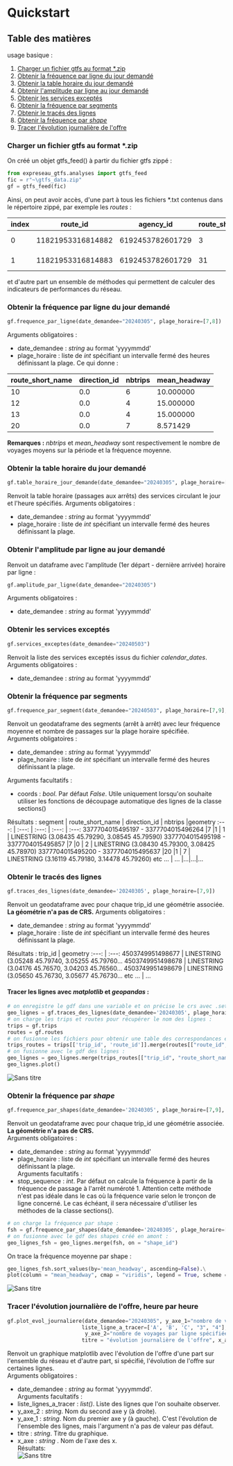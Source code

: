 # Quickstart
## Table des matières
usage basique :
  1. [Charger un fichier gtfs au format *.zip](#chargergtfs)
  2. [Obtenir la fréquence par ligne du jour demandé](#frligne)
  3. [Obtenir la table horaire du jour demandé](#tabhor)
  4. [Obtenir l'amplitude par ligne au jour demandé](#ampligne)
  5. [Obtenir les services exceptés](#servex)
  6. [Obtenir la fréquence par segments](#frseg)
  7. [Obtenir le tracés des lignes](#trclignes)
  8. [Obtenir la fréquence par *shape*](#frshp)
  9. [Tracer l'évolution journalière de l'offre](#plotevol)


### Charger un fichier gtfs au format *.zip <a id="chargergtfs"></a>
On créé un objet gtfs_feed() à partir du fichier gtfs zippé :

```python
from expreseau_gtfs.analyses import gtfs_feed
fic = r"~\gtfs_data.zip"
gf = gtfs_feed(fic)
```
Ainsi, on peut avoir accès, d'une part à tous les fichiers *.txt contenus dans le répertoire zippé, par exemple les *routes* :

  index |          route_id |        agency_id |route_short_name   | route_long_name  |      route_desc | route_type | route_url |route_color |           route_text_color
---   |---					|   ---           |       ---         |   ---            |      ---        |   ---      |    ---    |   ---      |   ---
0  | 11821953316814882 | 6192453782601729 |               3   |         Ligne 3 	|	Ligne Ligne 3   |        3   |     NaN   |   ed6e00   |			FFFFFF
1  | 11821953316814883 | 6192453782601729 |              31   |        Ligne 31		|	Ligne Ligne 31  |         3  |      NaN  |    9c8cc9		|	FFFFFF  

et d'autre part un ensemble de méthodes qui permettent de calculer des indicateurs de performances du réseau.

### Obtenir la fréquence par ligne du jour demandé <a id="frligne"></a>
```python
gf.frequence_par_ligne(date_demandee="20240305", plage_horaire=[7,8])
```
Arguments obligatoires :
   -  date_demandee : *string* au format 'yyyymmdd'
   -  plage_horaire : liste de *int* spécifiant un intervalle fermé des heures définissant la plage.
Ce qui donne :

route_short_name|  direction_id|  nbtrips|  mean_headway
---		  |     ---        |    ---    |---
10     |      0.0        |    6        |  10.000000
12     |      0.0        |    4       |  15.000000
13     |      0.0        |    4       |  15.000000
20     |      0.0        |    7       |   8.571429

**Remarques :** *nbtrips* et *mean_headway* sont respectivement le nombre de voyages moyens sur la période et la fréquence moyenne.

### Obtenir la table horaire du jour demandé <a id="tabhor"></a>

```python
gf.table_horaire_jour_demande(date_demandee="20240305", plage_horaire=[7,8])
```
Renvoit la table horaire (passages aux arrêts) des services circulant le jour et l'heure spécifiés.
Arguments obligatoires :
   -  date_demandee : *string* au format 'yyyymmdd'
   -  plage_horaire : liste de *int* spécifiant un intervalle fermé des heures définissant la plage.

### Obtenir l'amplitude par ligne au jour demandé <a id="ampligne"></a>
Renvoit un dataframe avec l'amplitude (1er départ - dernière arrivée) horaire par ligne : 
```python
gf.amplitude_par_ligne(date_demandee="20240305")
```
Arguments obligatoires :
   -  date_demandee : *string* au format 'yyyymmdd'


### Obtenir les services exceptés <a id="servex"></a>

```python
gf.services_exceptes(date_demandee="20240503")
```
Renvoit la liste des services exceptés issus du fichier *calendar_dates*.\
Arguments obligatoires :
   -  date_demandee : *string* au format 'yyyymmdd'

### Obtenir la fréquence par segments <a id="frseg"></a>
```python
gf.frequence_par_segment(date_demandee="20240503", plage_horaire=[7,9], coords=False)
```
Renvoit un geodataframe des segments (arrêt à arrêt) avec leur fréquence moyenne et nombre de passages sur la plage horaire spécifiée.\
Arguments obligatoires :
   -  date_demandee : *string* au format 'yyyymmdd'
   -  plage_horaire : liste de *int* spécifiant un intervalle fermé des heures définissant la plage.

Arguments facultatifs :
   - coords : *bool*. Par défaut *False*. Utile uniquement lorsqu'on souhaite utiliser les fonctions de découpage automatique des lignes de la classe sections()

Résultats :
segment |	route_short_name |	direction_id 	| nbtrips 	|geometry
:---:	|        :---:     |       :---:   |      :---:    | :---:
3377704015495197 - 3377704015496264 	|7 	|1 |	1 	| LINESTRING (3.08435 45.79290, 3.08545 45.79590)
3377704015495198 - 3377704015495857 	|7 	|0 |	2 	| LINESTRING (3.08430 45.79300, 3.08425 45.78970)
3377704015495200 - 3377704015495637 	|20 	|1 |	7 	| LINESTRING (3.16119 45.79180, 3.14478 45.79260)
etc ... | ... |...|...|...

### Obtenir le tracés des lignes <a id="trclignes"></a>

```python
gf.traces_des_lignes(date_demandee='20240305', plage_horaire=[7,9])
```
Renvoit un geodataframe avec pour chaque trip_id une géométrie associée. **La géométrie n'a pas de CRS.**
Arguments obligatoires :
   -  date_demandee : *string* au format 'yyyymmdd'
   -  plage_horaire : liste de *int* spécifiant un intervalle fermé des heures définissant la plage.

Résultats :
trip_id            |                               geometry
:---:			      |                   :---:
4503749951498677 | LINESTRING (3.05248 45.79740, 3.05255 45.79760...
4503749951498678 | LINESTRING (3.04176 45.76570, 3.04203 45.76560...
4503749951498679 | LINESTRING (3.05650 45.76730, 3.05677 45.76730...
etc ... | ...

#### Tracer les lignes avec *matplotlib* et *geopandas* :
```python
# on enregistre le gdf dans une variable et on précise le crs avec .set_crs() (ici WGS84)
geo_lignes = gf.traces_des_lignes(date_demandee='20240305', plage_horaire=[7,9]).set_crs("epsg:4326")
# on charge les trips et routes pour récupérer le nom des lignes :
trips = gf.trips
routes = gf.routes
# on fusionne les fichiers pour obtenir une table des correspondances entre trip_id et route_short_name :
trips_routes = trips[['trip_id', 'route_id']].merge(routes[["route_id", "route_short_name", "route_color"]], on = 'route_id')
# on fusionne avec le gdf des lignes :
geo_lignes = geo_lignes.merge(trips_routes[["trip_id", "route_short_name", "route_color"]], on = "trip_id")
geo_lignes.plot()
```
![Sans titre](https://github.com/lufages/expreseau_gtfs/assets/113050391/1aeb9cba-8793-477e-8e47-e40273134348)


### Obtenir la fréquence par *shape* <a id="frshp"></a>

```python
gf.frequence_par_shapes(date_demandee='20240305', plage_horaire=[7,9], stop_sequence = 1)
```
Renvoit un geodataframe avec pour chaque trip_id une géométrie associée. **La géométrie n'a pas de CRS.**\
Arguments obligatoires :
   -  date_demandee : *string* au format 'yyyymmdd'
   -  plage_horaire : liste de *int* spécifiant un intervalle fermé des heures définissant la plage.\
Arguments facultatifs :
   - stop_sequence : *int*. Par défaut on calcule la fréquence à partir de la fréquence de passage à l'arrêt numéroté 1. Attention cette méthode n'est pas idéale dans le cas où la fréquence varie selon le tronçon de ligne concerné. Le cas échéant, il sera nécessaire d'utiliser les méthodes de la classe sections().
```python
# on charge la fréquence par shape : 
fsh = gf.frequence_par_shapes(date_demandee='20240305', plage_horaire=[7,9])
# on fusionne avec le gdf des shapes créé en amont :
geo_lignes_fsh = geo_lignes.merge(fsh, on = "shape_id")
```
On trace la fréquence moyenne par shape :
```python
geo_lignes_fsh.sort_values(by='mean_headway', ascending=False).\
plot(column = "mean_headway", cmap = "viridis", legend = True, scheme = "natural_breaks")
```
![Sans titre](https://github.com/lufages/expreseau_gtfs/assets/113050391/48f3a6d2-6371-400c-8a95-1fdf4a354826)


### Tracer l'évolution journalière de l'offre, heure par heure <a id="plotevol"></a>

```python
gf.plot_evol_journaliere(date_demandee="20240305", y_axe_1="nombre de voyages totaux",
                        liste_ligne_a_tracer=['A', 'B', 'C', "3", "4"],
                         y_axe_2="nombre de voyages par ligne spécifiée",
                        titre = "évolution journalière de l'offre", x_axe = "tranches horaires")
```
Renvoit un graphique matplotlib avec l'évolution de l'offre d'une part sur l'ensemble du réseau et d'autre part, si spécifié, l'évolution de l'offre sur certaines lignes.\
Arguments obligatoires :
   -  date_demandee : *string* au format 'yyyymmdd'.\
Arguments facultatifs :
   - liste_lignes_a_tracer : *list()*. Liste des lignes que l'on souhaite observer.
   - y_axe_2 : *string*. Nom du second axe y (à droite).
   - y_axe_1 : *string*. Nom du premier axe y (à gauche). C'est l'évolution de l'ensemble des lignes, mais l'argument n'a pas de valeur pas défaut.
   - titre : *string*. Titre du graphique.
   - x_axe : *string* . Nom de l'axe des x.\
Résultats:\
![Sans titre](https://github.com/lufages/expreseau_gtfs/assets/113050391/6adf0159-db0b-4d9b-b289-35f0101806f6)
